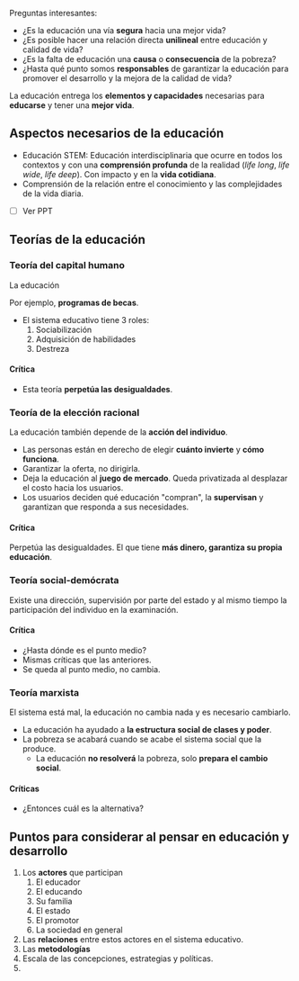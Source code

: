 Preguntas interesantes:

- ¿Es la educación una vía **segura** hacia una mejor vida?
- ¿Es posible hacer una relación directa **unilineal** entre educación y calidad de vida?
- ¿Es la falta de educación una **causa** o **consecuencia** de la pobreza?
- ¿Hasta qué punto somos **responsables** de garantizar la educación para promover el desarrollo y la mejora de la calidad de vida?

La educación entrega los **elementos y capacidades** necesarias para **educarse** y tener una **mejor vida**.

## Aspectos necesarios de la educación

- Educación STEM: Educación interdisciplinaria que ocurre en todos los contextos y con una **comprensión profunda** de la realidad (*life long*, *life wide*, *life deep*). Con impacto y en la **vida cotidiana**.
- Comprensión de la relación entre el conocimiento y las complejidades de la vida diaria.
- [ ] Ver PPT

## Teorías de la educación

### Teoría del capital humano

La educación

Por ejemplo, **programas de becas**.

- El sistema educativo tiene 3 roles:
	1. Sociabilización
	2. Adquisición de habilidades
	3. Destreza

#### Crítica

- Esta teoría **perpetúa las desigualdades**.

### Teoría de la elección racional

La educación también depende de la **acción del individuo**.

- Las personas están en derecho de elegir **cuánto invierte** y **cómo funciona**.
- Garantizar la oferta, no dirigirla.
- Deja la educación al **juego de mercado**. Queda privatizada al desplazar el costo hacia los usuarios.
- Los usuarios deciden qué educación "compran", la **supervisan** y garantizan que responda a sus necesidades.

#### Crítica

Perpetúa las desigualdades. El que tiene **más dinero, garantiza su propia educación**.

### Teoría social-demócrata

Existe una dirección, supervisión por parte del estado y al mismo tiempo la participación del individuo en la examinación.

#### Crítica

- ¿Hasta dónde es el punto medio?
- Mismas críticas que las anteriores.
- Se queda al punto medio, no cambia.

### Teoría marxista

El sistema está mal, la educación no cambia nada y es necesario cambiarlo.

- La educación ha ayudado a **la estructura social de clases y poder**.
- La pobreza se acabará cuando se acabe el sistema social que la produce.
	- La educación **no resolverá** la pobreza, solo **prepara el cambio social**.

#### Críticas

- ¿Entonces cuál es la alternativa?

## Puntos para considerar al pensar en educación y desarrollo

1. Los **actores** que participan
	1. El educador
	2. El educando
	3. Su familia
	4. El estado
	5. El promotor
	6. La sociedad en general
2. Las **relaciones** entre estos actores en el sistema educativo.
3. Las **metodologías** 
4. Escala de las concepciones, estrategias y políticas.
5. 